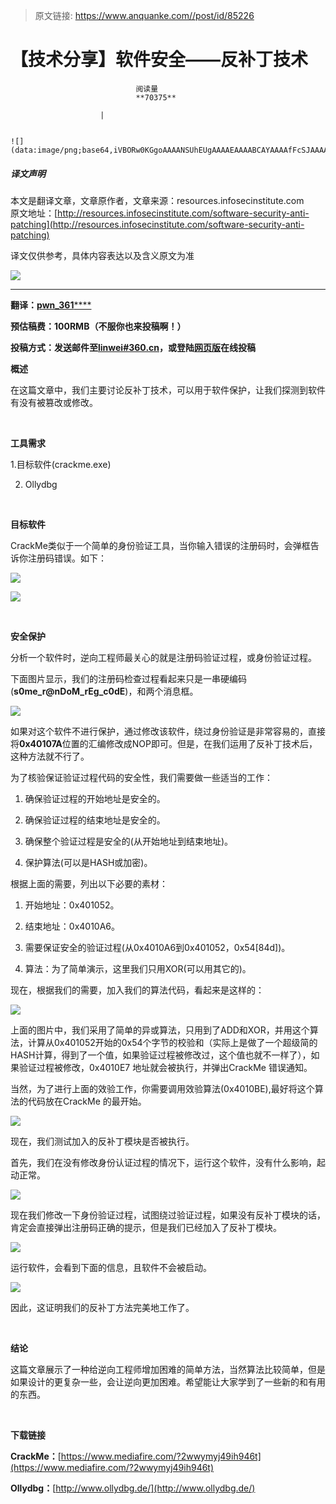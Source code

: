 > 原文链接: https://www.anquanke.com//post/id/85226 


# 【技术分享】软件安全——反补丁技术


                                阅读量   
                                **70375**
                            
                        |
                        
                                                                                                                                    ![](data:image/png;base64,iVBORw0KGgoAAAANSUhEUgAAAAEAAAABCAYAAAAfFcSJAAAAAXNSR0IArs4c6QAAAARnQU1BAACxjwv8YQUAAAAJcEhZcwAADsQAAA7EAZUrDhsAAAANSURBVBhXYzh8+PB/AAffA0nNPuCLAAAAAElFTkSuQmCC)
                                                                                            



##### 译文声明

本文是翻译文章，文章原作者，文章来源：resources.infosecinstitute.com
                                <br>原文地址：[http://resources.infosecinstitute.com/software-security-anti-patching](http://resources.infosecinstitute.com/software-security-anti-patching)

译文仅供参考，具体内容表达以及含义原文为准

**[![](https://p3.ssl.qhimg.com/t0168363a617ef71d48.jpg)](https://p3.ssl.qhimg.com/t0168363a617ef71d48.jpg)**

****

**翻译：**[**pwn_361******](http://bobao.360.cn/member/contribute?uid=2798962642)

**预估稿费：100RMB（不服你也来投稿啊！）**

**<strong><strong>投稿方式：发送邮件至**[**linwei#360.cn**](mailto:linwei@360.cn)**，或登陆**[**网页版**](http://bobao.360.cn/contribute/index)**在线投稿**</strong></strong>



**概述**

在这篇文章中，我们主要讨论反补丁技术，可以用于软件保护，让我们探测到软件有没有被篡改或修改。

<br>

**工具需求**

1.目标软件(crackme.exe)

2.	Ollydbg

<br>

**目标软件**

CrackMe类似于一个简单的身份验证工具，当你输入错误的注册码时，会弹框告诉你注册码错误。如下：

[![](https://p0.ssl.qhimg.com/t017aa02ed7fa3f7d0a.png)](https://p0.ssl.qhimg.com/t017aa02ed7fa3f7d0a.png)

[![](https://p4.ssl.qhimg.com/t01eb4ec4db0181ed1b.png)](https://p4.ssl.qhimg.com/t01eb4ec4db0181ed1b.png)

<br>

**安全保护**

分析一个软件时，逆向工程师最关心的就是注册码验证过程，或身份验证过程。

下面图片显示，我们的注册码检查过程看起来只是一串硬编码(**s0me_r@nDoM_rEg_c0dE**)，和两个消息框。

[![](https://p0.ssl.qhimg.com/t019d949338bbe6e4ec.png)](https://p0.ssl.qhimg.com/t019d949338bbe6e4ec.png)

如果对这个软件不进行保护，通过修改该软件，绕过身份验证是非常容易的，直接将**0x40107A**位置的汇编修改成NOP即可。但是，在我们运用了反补丁技术后，这种方法就不行了。

为了核验保证验证过程代码的安全性，我们需要做一些适当的工作：

1. 确保验证过程的开始地址是安全的。

2. 确保验证过程的结束地址是安全的。

3. 确保整个验证过程是安全的(从开始地址到结束地址)。

4. 保护算法(可以是HASH或加密)。

根据上面的需要，列出以下必要的素材：

1. 开始地址：0x401052。

2. 结束地址：0x4010A6。

3. 需要保证安全的验证过程(从0x4010A6到0x401052，0x54[84d])。

4. 算法：为了简单演示，这里我们只用XOR(可以用其它的)。

现在，根据我们的需要，加入我们的算法代码，看起来是这样的：

[![](https://p2.ssl.qhimg.com/t01812ea008fbe8fd8f.jpg)](https://p2.ssl.qhimg.com/t01812ea008fbe8fd8f.jpg)

上面的图片中，我们采用了简单的异或算法，只用到了ADD和XOR，并用这个算法，计算从0x401052开始的0x54个字节的校验和（实际上是做了一个超级简的HASH计算，得到了一个值，如果验证过程被修改过，这个值也就不一样了），如果验证过程被修改，0x4010E7 地址就会被执行，并弹出CrackMe 错误通知。

当然，为了进行上面的效验工作，你需要调用效验算法(0x4010BE),最好将这个算法的代码放在CrackMe 的最开始。

[![](https://p1.ssl.qhimg.com/t01427dcf8600bd9f14.jpg)](https://p1.ssl.qhimg.com/t01427dcf8600bd9f14.jpg)

现在，我们测试加入的反补丁模块是否被执行。

首先，我们在没有修改身份认证过程的情况下，运行这个软件，没有什么影响，起动正常。

[![](https://p0.ssl.qhimg.com/t016448ebcffbd13102.jpg)](https://p0.ssl.qhimg.com/t016448ebcffbd13102.jpg)

现在我们修改一下身份验证过程，试图绕过验证过程，如果没有反补丁模块的话，肯定会直接弹出注册码正确的提示，但是我们已经加入了反补丁模块。

[![](https://p1.ssl.qhimg.com/t01ed39f9a4ad29eedc.jpg)](https://p1.ssl.qhimg.com/t01ed39f9a4ad29eedc.jpg)

运行软件，会看到下面的信息，且软件不会被启动。

[![](https://p2.ssl.qhimg.com/t0103531e62aff10f6f.jpg)](https://p2.ssl.qhimg.com/t0103531e62aff10f6f.jpg)

因此，这证明我们的反补丁方法完美地工作了。

<br>

**结论**

这篇文章展示了一种给逆向工程师增加困难的简单方法，当然算法比较简单，但是如果设计的更复杂一些，会让逆向更加困难。希望能让大家学到了一些新的和有用的东西。

<br>

**下载链接**

**CrackMe：**[https://www.mediafire.com/?2wwymyj49ih946t](https://www.mediafire.com/?2wwymyj49ih946t)

**Ollydbg：**[http://www.ollydbg.de/](http://www.ollydbg.de/)
